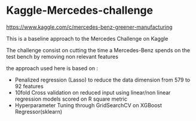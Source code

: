 # Kaggle-Mercedes-challenge
https://www.kaggle.com/c/mercedes-benz-greener-manufacturing

This is a baseline approach to the Mercedes Challenge on Kaggle

The challenge consist on cutting the time a Mercedes-Benz spends on the test bench
by removing non relevant features 

the approach used here is based on :

* Penalized regression (Lasso) to reduce the data dimension from 579 to 92 features
* 10fold Cross validation on reduced input using linear/non linear regression models scored on R square metric
* Hyperparameter Tuning through GridSearchCV on XGBoost Regressor(sklearn)
